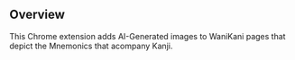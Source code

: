 ## Overview

This Chrome extension adds AI-Generated images to WaniKani pages that depict the Mnemonics that acompany Kanji. 


